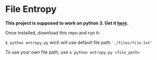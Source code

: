 # File Entropy

**This project is supposed to work on python 3. Get it [here](https://www.python.org/downloads/).**

Once installed, download this repo and run it:

`$ python entropy.py` wich will use default file path `'./files/file.txt'`

To use your own file path, use `$ python entropy.py <file_path>`
